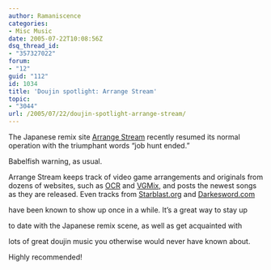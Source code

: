 ```yaml
---
author: Ramaniscence
categories:
- Misc Music
date: 2005-07-22T10:08:56Z
dsq_thread_id:
- "357327022"
forum:
- "12"
guid: "112"
id: 1034
title: 'Doujin spotlight: Arrange Stream'
topic:
- "3044"
url: /2005/07/22/doujin-spotlight-arrange-stream/
---
```


<div>
  The Japanese remix site <a href="http://music.readalittle.net/" target="_blank">Arrange Stream</a> recently resumed its normal operation with the triumphant words &#8220;job hunt ended.&#8221;</p> 
  
  <p>
    Babelfish warning, as usual.
  </p>
</div>

Arrange Stream keeps track of video game arrangements and originals from dozens of websites, such as <a href="http://www.ocremix.org/" target="_blank">OCR</a> and <a href="http://www.vgmix.com/" target="_self">VGMix,</a> and posts the newest songs as they are released. Even tracks from <a href="http://www.starblast.org/" target="_self">Starblast.org</a> and <a href="http://www.darkesword.com/" target="_blank">Darkesword.com</a>
  
have been known to show up once in a while. It&#8217;s a great way to stay up
  
to date with the Japanese remix scene, as well as get acquainted with
  
lots of great doujin music you otherwise would never have known about.

Highly recommended!